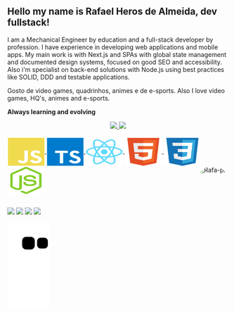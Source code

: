 ## Hello my name is Rafael Heros de Almeida, dev fullstack!

I am a Mechanical Engineer by education and a full-stack developer by profession. I have experience in developing web applications and mobile apps. My main work is with Next.js and SPAs with global state management and documented design systems, focused on good SEO and accessibility. Also i'm specialist on back-end solutions with Node.js using best practices like SOLID, DDD and testable applications.

Gosto de video games, quadrinhos, animes e de e-sports.
Also I love video games, HQ's, animes and e-sports.

**Always learning and evolving**

<div align="center">
  <a href="https://github.com/rafelis1997">
  <img height="180em" src="https://github-readme-stats.vercel.app/api?username=rafelis1997&show_icons=true&theme=radical&include_all_commits=true&count_private=true"/>
  <img height="180em" src="https://github-readme-stats.vercel.app/api/top-langs/?username=rafelis1997&layout=compact&langs_count=7&theme=radical"/>
</div>
<div style="display: inline_block"><br>
  <img align="center" alt="Rafa-Js" height="65" width="85" src="https://raw.githubusercontent.com/devicons/devicon/master/icons/javascript/javascript-plain.svg">
  <img align="center" alt="Rafa-Ts" height="65" width="85" src="https://raw.githubusercontent.com/devicons/devicon/master/icons/typescript/typescript-plain.svg">
  <img align="center" alt="Rafa-React" height="65" width="85" src="https://raw.githubusercontent.com/devicons/devicon/master/icons/react/react-original.svg">
  <img align="center" alt="Rafa-HTML" height="65" width="85" src="https://raw.githubusercontent.com/devicons/devicon/master/icons/html5/html5-original.svg">
  <img align="center" alt="Rafa-CSS" height="65" width="85" src="https://raw.githubusercontent.com/devicons/devicon/master/icons/css3/css3-original.svg">
  <img align="center" alt="Rafa-Python" height="65" width="85" src="https://raw.githubusercontent.com/devicons/devicon/master/icons/nodejs/nodejs-original.svg">
  <img align="right" alt="Rafa-pic" height="250" style="border-radius:50px;" src="https://user-images.githubusercontent.com/60658855/193482536-2cc6c466-b52d-4c0d-93ce-6e44d3a6477f.svg?width=1000&height=1000">
</div>
  
  ##

 
<div> 
  <a href="https://instagram.com/rafheros" target="_blank"><img src="https://img.shields.io/badge/-Instagram-%23E4405F?style=for-the-badge&logo=instagram&logoColor=white" target="_blank"></a>
  <a href = "mailto:rafaelheros80@gmail.com"><img src="https://img.shields.io/badge/-Gmail-%23333?style=for-the-badge&logo=gmail&logoColor=white" target="_blank"></a>
  <a href="https://www.linkedin.com/in/rafael-heros-almeida-4bbb2915b/" target="_blank"><img src="https://img.shields.io/badge/-LinkedIn-%230077B5?style=for-the-badge&logo=linkedin&logoColor=white" target="_blank"></a> 
 	<a href="https://www.fiverr.com/rafelis" target="_blank"><img src="https://img.shields.io/badge/Fiverr-9146FF?style=for-the-badge&logo=fiverr&logoColor=white" target="_blank"></a>
  
 
  ![Snake animation](https://github.com/rafelis1997/rafelis1997/blob/output/github-contribution-grid-snake.svg)
 
</div>
